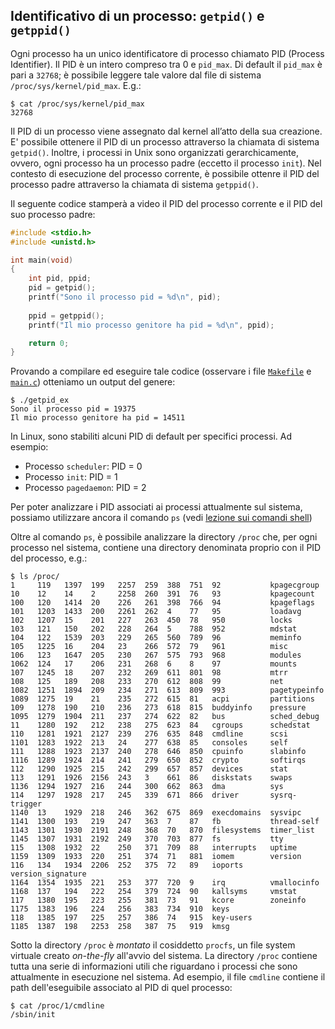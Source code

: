 ## Identificativo di un processo: ``getpid()`` e ``getppid()``

Ogni processo ha un unico identificatore di processo chiamato PID (Process Identifier). Il PID è un intero compreso tra 0 e ``pid_max``. Di default il ``pid_max`` è pari a ``32768``; è possibile leggere tale valore dal file di sistema ``/proc/sys/kernel/pid_max``. E.g.:

```
$ cat /proc/sys/kernel/pid_max
32768
```

Il PID di un processo viene assegnato dal kernel all’atto della sua creazione. E' possibile ottenere il PID di un processo attraverso la chiamata di sistema ``getpid()``. Inoltre, i processi in Unix sono organizzati gerarchicamente, ovvero, ogni processo ha un processo padre (eccetto il processo ``init``). Nel contesto di esecuzione del processo corrente, è possibile ottenre il PID del processo padre attraverso la chiamata di sistema ``getppid()``.

Il seguente codice stamperà a video il PID del processo corrente e il PID del suo processo padre:

```c
#include <stdio.h>
#include <unistd.h>

int main(void)
{
 	int pid, ppid;
 	pid = getpid();
 	printf("Sono il processo pid = %d\n", pid);
 
	ppid = getppid();
 	printf("Il mio processo genitore ha pid = %d\n", ppid);

 	return 0;
}
```

Provando a compilare ed eseguire tale codice (osservare i file [``Makefile``](Makefile) e [``main.c``](main.c)) otteniamo un output del genere:

```console
$ ./getpid_ex
Sono il processo pid = 19375
Il mio processo genitore ha pid = 14511
```

In Linux, sono stabiliti alcuni PID di default per specifici processi. Ad esempio:

- Processo ``scheduler``: PID = 0
- Processo ``init``: PID = 1
- Processo ``pagedaemon``: PID = 2

Per poter analizzare i PID associati ai processi attualmente sul sistema, possiamo utilizzare ancora il comando ``ps`` (vedi [lezione sui comandi shell](../../SO-ES1-Introduzione-Linux/2_comandi_shell#comandi-di-utilità-per-i-processi-ps-e-top))

Oltre al comando ``ps``, è possibile analizzare la directory ``/proc`` che, per ogni processo nel sistema, contiene una directory denominata proprio con il PID del processo, e.g.:

```console 
$ ls /proc/
1     119   1397  199   2257  259  388  751  92           kpagecgroup
10    12    14    2     2258  260  391  76   93           kpagecount
100   120   1414  20    226   261  398  766  94           kpageflags
101   1203  1433  200   2261  262  4    77   95           loadavg
102   1207  15    201   227   263  450  78   950          locks
103   121   150   202   228   264  5    788  952          mdstat
104   122   1539  203   229   265  560  789  96           meminfo
105   1225  16    204   23    266  572  79   961          misc
106   123   1647  205   230   267  575  793  968          modules
1062  124   17    206   231   268  6    8    97           mounts
107   1245  18    207   232   269  611  801  98           mtrr
108   125   189   208   233   270  612  808  99           net
1082  1251  1894  209   234   271  613  809  993          pagetypeinfo
1089  1275  19    21    235   272  615  81   acpi         partitions
109   1278  190   210   236   273  618  815  buddyinfo    pressure
1095  1279  1904  211   237   274  622  82   bus          sched_debug
11    1280  192   212   238   275  623  84   cgroups      schedstat
110   1281  1921  2127  239   276  635  848  cmdline      scsi
1101  1283  1922  213   24    277  638  85   consoles     self
111   1288  1923  2137  240   278  646  850  cpuinfo      slabinfo
1116  1289  1924  214   241   279  650  852  crypto       softirqs
112   1290  1925  215   242   299  657  857  devices      stat
113   1291  1926  2156  243   3    661  86   diskstats    swaps
1136  1294  1927  216   244   300  662  863  dma          sys
114   1297  1928  217   245   339  671  866  driver       sysrq-trigger
1140  13    1929  218   246   362  675  869  execdomains  sysvipc
1141  1300  193   219   247   363  7    87   fb           thread-self
1143  1301  1930  2191  248   368  70   870  filesystems  timer_list
1145  1307  1931  2192  249   370  703  877  fs           tty
115   1308  1932  22    250   371  709  88   interrupts   uptime
1159  1309  1933  220   251   374  71   881  iomem        version
116   134   1934  2206  252   375  72   89   ioports      version_signature
1164  1354  1935  221   253   377  720  9    irq          vmallocinfo
1168  137   194   222   254   379  724  90   kallsyms     vmstat
117   1380  195   223   255   381  73   91   kcore        zoneinfo
1175  1383  196   224   256   383  734  910  keys
118   1385  197   225   257   386  74   915  key-users
1185  1387  198   2253  258   387  75   919  kmsg
```

Sotto la directory ``/proc`` è _montato_ il cosiddetto ``procfs``, un file system virtuale creato _on-the-fly_ all'avvio del sistema. La directory ``/proc`` contiene tutta una serie di informazioni utili che riguardano i processi che sono attualmente in esecuzione nel sistema. Ad esempio, il file ``cmdline`` contiene il path dell'eseguibile associato al PID di quel processo:

```
$ cat /proc/1/cmdline
/sbin/init
```
